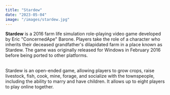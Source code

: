 ```yaml
---
title: "Stardew"
date: "2023-05-04"
image: "/images/stardew.jpg"
---
```


**Stardew** is a 2016 farm life simulation role-playing video game developed by Eric "ConcernedApe" Barone. Players take the role of a character who inherits their deceased grandfather's dilapidated farm in a place known as Stardew. The game was originally released for Windows in February 2016 before being ported to other platforms.

<br>
Stardew is an open-ended game, allowing players to grow crops, raise livestock, fish, cook, mine, forage, and socialize with the townspeople, including the ability to marry and have children. It allows up to eight players to play online together.
